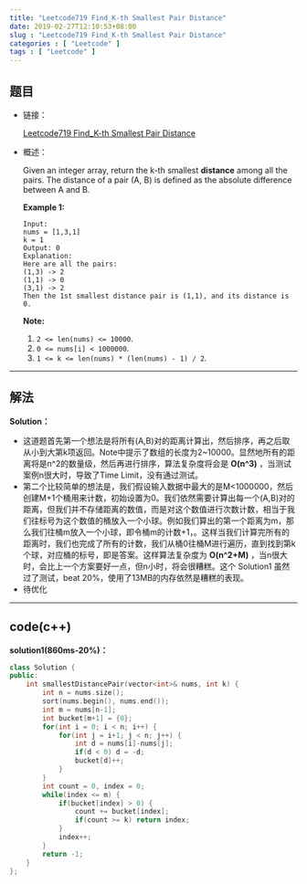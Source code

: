 ```yaml
---
title: "Leetcode719 Find_K-th Smallest Pair Distance"
date: 2019-02-27T12:10:53+08:00
slug : "Leetcode719 Find_K-th Smallest Pair Distance"
categories : [ "Leetcode" ]
tags : [ "Leetcode" ]
---
```


## 题目

- 链接：

  [Leetcode719 Find_K-th Smallest Pair Distance](https://leetcode.com/problems/find-k-th-smallest-pair-distance/) 

- 概述：

  Given an integer array, return the k-th smallest **distance** among all the pairs. The distance of a pair (A, B) is defined as the absolute difference between A and B.

  **Example 1:**

  ```
  Input:
  nums = [1,3,1]
  k = 1
  Output: 0 
  Explanation:
  Here are all the pairs:
  (1,3) -> 2
  (1,1) -> 0
  (3,1) -> 2
  Then the 1st smallest distance pair is (1,1), and its distance is 0.
  ```

  **Note:**

  1. `2 <= len(nums) <= 10000`.
  2. `0 <= nums[i] < 1000000`.
  3. `1 <= k <= len(nums) * (len(nums) - 1) / 2`.

***

## 解法

**Solution：**

- 这道题首先第一个想法是将所有(A,B)对的距离计算出，然后排序，再之后取从小到大第k项返回。Note中提示了数组的长度为2~10000。显然地所有的距离将是n^2的数量级，然后再进行排序，算法复杂度将会是 **O(n^3)** ，当测试案例n很大时，导致了Time Limit，没有通过测试。
- 第二个比较简单的想法是，我们假设输入数据中最大的是M<1000000，然后创建M+1个桶用来计数，初始设置为0。我们依然需要计算出每一个(A,B)对的距离，但我们并不存储距离的数值，而是对这个数值进行次数计数，相当于我们往标号为这个数值的桶放入一个小球。例如我们算出的第一个距离为m，那么我们往桶m放入一个小球，即令桶m的计数+1，。这样当我们计算完所有的距离时，我们也完成了所有的计数，我们从桶0往桶M进行遍历，直到找到第k个球，对应桶的标号，即是答案。这样算法复杂度为 **O(n^2+M)** ，当n很大时，会比上一个方案要好一点，但n小时，将会很糟糕。这个 Solution1 虽然过了测试，beat 20%，使用了13MB的内存依然是糟糕的表现。
- 待优化

------

## code(c++)

**solution1(860ms-20%)：** 

```c++
class Solution {
public:
    int smallestDistancePair(vector<int>& nums, int k) {
        int n = nums.size();
        sort(nums.begin(), nums.end());
        int m = nums[n-1];
        int bucket[m+1] = {0};
        for(int i = 0; i < n; i++) {
            for(int j = i+1; j < n; j++) {
                int d = nums[i]-nums[j];
                if(d < 0) d = -d;
                bucket[d]++;
            }
        }
        int count = 0, index = 0;
        while(index <= m) {
            if(bucket[index] > 0) {
                count += bucket[index];
                if(count >= k) return index;
            }
            index++;
        }
        return -1;
    }
};
```





